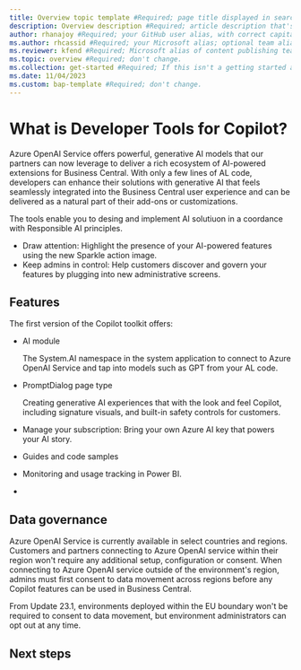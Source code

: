 ```yaml
---
title: Overview topic template #Required; page title displayed in search results. Don't enclose in quotation marks.
description: Overview description #Required; article description that's displayed in search results. Don't enclose in quotation marks. Do end with a period.
author: rhanajoy #Required; your GitHub user alias, with correct capitalization.
ms.author: rhcassid #Required; your Microsoft alias; optional team alias.
ms.reviewer: kfend #Required; Microsoft alias of content publishing team member.
ms.topic: overview #Required; don't change.
ms.collection: get-started #Required; If this isn't a getting started article, don't remove the attribute, but leave the value blank. The values for this attribute will be updated over time.
ms.date: 11/04/2023
ms.custom: bap-template #Required; don't change.
---
```


<!--Remove all the comments in this template before you sign-off or merge to the main branch.-->

<!--This template provides the basic structure of a service/product overview article. See [Write an overview](write-an-overview.md) in the contributor guide. To provide feedback on this template contact [bace feedback team](mailto:templateswg@microsoft.com).-->

<!--H1. Required. Set expectations for what the content covers, so customers know the content meets their needs. H1 format is # What is {subject}?-->
# What is Developer Tools for Copilot?

Azure OpenAI Service offers powerful, generative AI models that our partners can now leverage to deliver a rich ecosystem of AI-powered extensions for Business Central. With only a few lines of AL code, developers can enhance their solutions with generative AI that feels seamlessly integrated into the Business Central user experience and can be delivered as a natural part of their add-ons or customizations.


The tools enable you to desing and implement AI solutiuon in a coordance with Responsible AI principles. 
- Draw attention: Highlight the presence of your AI-powered features using the new Sparkle action image.
- Keep admins in control: Help customers discover and govern your features by plugging into new administrative screens.
## Features

The first version of the Copilot toolkit offers:

- AI module

   The System.AI namespace in the system application to connect to Azure OpenAI Service and tap into models such as GPT from your AL code.

- PromptDialog page type

   Creating generative AI experiences that with the look and feel Copilot, including signature visuals, and built-in safety controls for customers.
- Manage your subscription: Bring your own Azure AI key that powers your AI story.

- Guides and code samples 
- Monitoring and usage tracking in Power BI.
- 
## Data governance

Azure OpenAI Service is currently available in select countries and regions. Customers and partners connecting to Azure OpenAI service within their region won't require any additional setup, configuration or consent. When connecting to Azure OpenAI service outside of the environment's region, admins must first consent to data movement across regions before any Copilot features can be used in Business Central.

From Update 23.1, environments deployed within the EU boundary won't be required to consent to data movement, but environment administrators can opt out at any time.

<!--add your content here-->

<!--Next steps Required. Provide at least one next step and no more than three. Include some context so the customer can determine why they would click the link.-->
## Next steps

<!--Remove all the comments in this template before you sign-off or merge to the main branch.-->
